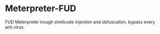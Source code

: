 # Meterpreter-FUD
FUD Meterpreter trough shellcode injection and obfuscation, bypass every anti virus.
